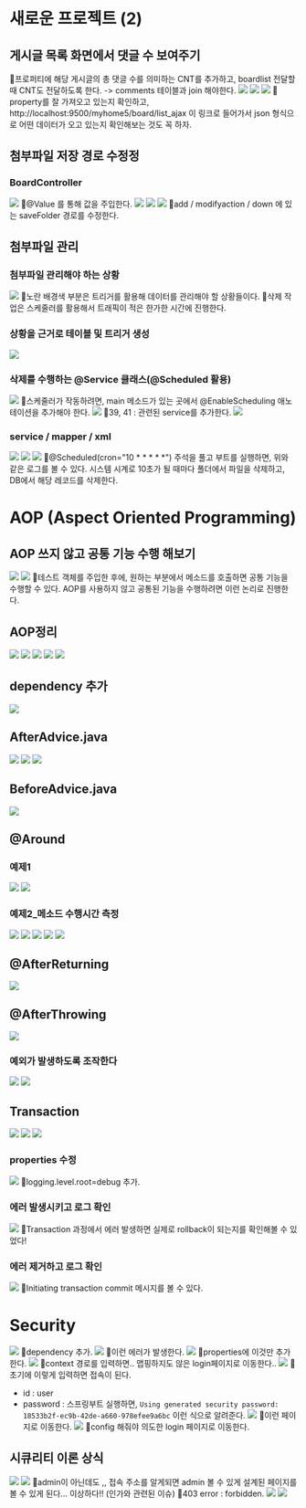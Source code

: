 # 새로운 프로젝트 (2)
## 게시글 목록 화면에서 댓글 수 보여주기
📌프로퍼티에 해당 게시글의 총 댓글 수를 의미하는 CNT를 추가하고, boardlist 전달할 때 CNT도 전달하도록 한다. -> comments 테이블과 join 해야한다.
![](../image/Pasted%20image%2020240424173711.png)
![](../image/Pasted%20image%2020240425090842.png)
![](../image/Pasted%20image%2020240425091249.png)
📌property를 잘 가져오고 있는지 확인하고, http://localhost:9500/myhome5/board/list_ajax 이 링크로 들어가서 json 형식으로 어떤 데이터가 오고 있는지 확인해보는 것도 꼭 하자.



## 첨부파일 저장 경로 수정정
### BoardController
![](../image/Pasted%20image%2020240425094016.png)
📌@Value 를 통해 값을 주입한다.
![](../image/Pasted%20image%2020240425094251.png)
![](../image/Pasted%20image%2020240425094706.png)
![](../image/Pasted%20image%2020240425094648.png)
📌add / modifyaction / down 에 있는 saveFolder 경로를 수정한다.



## 첨부파일 관리
### 첨부파일 관리해야 하는 상황
![](../image/Pasted%20image%2020240425100817.png)
📌노란 배경색 부분은 트리거를 활용해 데이터를 관리해야 할 상황들이다. 
📌삭제 작업은 스케줄러를 활용해서 트래픽이 적은 한가한 시간에 진행한다.


### 상황을 근거로 테이블 및 트리거 생성
![](../image/Pasted%20image%2020240425102436.png)


### 삭제를 수행하는 @Service 클래스(@Scheduled 활용)
![](../image/Pasted%20image%2020240425110111.png)
📌스케줄러가 작동하려면, main 메소드가 있는 곳에서 @EnableScheduling 애노테이션을 추가해야 한다.
![](../image/Pasted%20image%2020240425110410.png)
📌39, 41 : 관련된 service를 추가한다.
![](../image/Pasted%20image%2020240425111334.png)


### service / mapper / xml
![](../image/Pasted%20image%2020240425112309.png)
![](../image/Pasted%20image%2020240425112725.png)
![](../image/Pasted%20image%2020240425113344.png)
📌@Scheduled(cron="10 * * * * \*") 주석을 풀고 부트를 실행하면, 위와 같은 로그를 볼 수 있다. 시스템 시계로 10초가 될 때마다 폴더에서 파일을 삭제하고, DB에서 해당 레코드를 삭제한다.



# AOP (Aspect Oriented Programming)
## AOP 쓰지 않고 공통 기능 수행 해보기
![](../image/Pasted%20image%2020240425114814.png)
![](../image/Pasted%20image%2020240425121240.png)
📌테스트 객체를 주입한 후에, 원하는 부분에서 메소드를 호출하면 공통 기능을 수행할 수 있다. AOP를 사용하지 않고 공통된 기능을 수행하려면 이런 논리로 진행한다.


## AOP정리
![](../image/Pasted%20image%2020240425123259.png)
![](../image/Pasted%20image%2020240425124452.png)
![](../image/Pasted%20image%2020240425140553.png)
![](../image/Pasted%20image%2020240425141309.png)
![](../image/Pasted%20image%2020240425142133.png)


## dependency 추가
![](../image/Pasted%20image%2020240425142700.png)


## AfterAdvice.java
![](../image/Pasted%20image%2020240425142752.png)
![](../image/Pasted%20image%2020240425143624.png)
![](../image/Pasted%20image%2020240425144435.png)



## BeforeAdvice.java
![](../image/Pasted%20image%2020240425150352.png)



## @Around
### 예제1
![](../image/Pasted%20image%2020240425151918.png)
![](../image/Pasted%20image%2020240425151950.png)

### 예제2_메소드 수행시간 측정
![](../image/Pasted%20image%2020240425152340.png)
![](../image/Pasted%20image%2020240425153123.png)
![](../image/Pasted%20image%2020240425153848.png)
![](../image/Pasted%20image%2020240425155031.png)
![](../image/Pasted%20image%2020240425154938.png)



## @AfterReturning
![](../image/Pasted%20image%2020240425160911.png)



## @AfterThrowing
![](../image/Pasted%20image%2020240425161914.png)
### 예외가 발생하도록 조작한다
![](../image/Pasted%20image%2020240425162607.png)
![](../image/Pasted%20image%2020240425163341.png)



## Transaction
![](../image/Pasted%20image%2020240425163918.png)
![](../image/Pasted%20image%2020240425163934.png)
![](../image/Pasted%20image%2020240425164157.png)

### properties 수정
![](../image/Pasted%20image%2020240425164211.png)
📌logging.level.root=debug 추가.

### 에러 발생시키고 로그 확인
![](../image/Pasted%20image%2020240425164401.png)
📌Transaction 과정에서 에러 발생하면 실제로 rollback이 되는지를 확인해볼 수 있었다!


### 에러 제거하고 로그 확인
![](../image/Pasted%20image%2020240425165239.png)
📌Initiating transaction commit 메시지를 볼 수 있다.



# Security
![](../image/Pasted%20image%2020240425171208.png)
📌dependency 추가.
![](../image/Pasted%20image%2020240425171402.png)
📌이런 에러가 발생한다.
![](../image/Pasted%20image%2020240425171436.png)
📌properties에 이것만 추가한다.
![](../image/Pasted%20image%2020240425171634.png)
📌context 경로를 입력하면.. 맵핑하지도 않은 login페이지로 이동한다..
![](../image/Pasted%20image%2020240425171913.png)
📌초기에 이렇게 입력하면 접속이 된다.
- id : user 
- password : 스프링부트 실행하면, `Using generated security password: 18533b2f-ec9b-42de-a660-978efee9a6bc` 이런 식으로 알려준다. 
![](../image/Pasted%20image%2020240425171944.png)
📌이런 페이지로 이동한다.
![](../image/Pasted%20image%2020240425171958.png)
📌config 해줘야 의도한 login 페이지로 이동한다.


## 시큐리티 이론 상식
![](../image/Pasted%20image%2020240425172526.png)
![](../image/Pasted%20image%2020240425172858.png)
📌admin이 아닌데도 ,, 접속 주소를 알게되면 admin 볼 수 있게 설계된 페이지를 볼 수 있게 된다... 이상하다!! (인가와 관련된 이슈)
📌403 error : forbidden.
![](../image/Pasted%20image%2020240425173559.png)
![](../image/Pasted%20image%2020240425174210.png)
